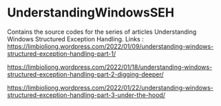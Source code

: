 # UnderstandingWindowsSEH
Contains the source codes for the series of articles Understanding Windows Structured Exception Handling.
Links : 
https://limbioliong.wordpress.com/2022/01/09/understanding-windows-structured-exception-handling-part-1/

https://limbioliong.wordpress.com/2022/01/18/understanding-windows-structured-exception-handling-part-2-digging-deeper/

https://limbioliong.wordpress.com/2022/01/22/understanding-windows-structured-exception-handling-part-3-under-the-hood/
